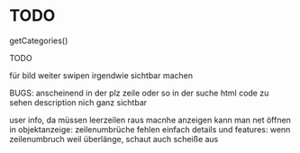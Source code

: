 # TODO
getCategories()  

 
TODO

für bild weiter swipen irgendwie sichtbar machen


BUGS: anscheinend in der plz zeile oder so in der suche html code zu sehen <!-- Libertywrapper .... -->
description nich ganz sichtbar

user info, da müssen leerzeilen raus
macnhe anzeigen kann man net öffnen
in objektanzeige: zeilenumbrüche fehlen einfach
details und features: wenn zeilenumbruch weil überlänge, schaut auch scheiße aus




